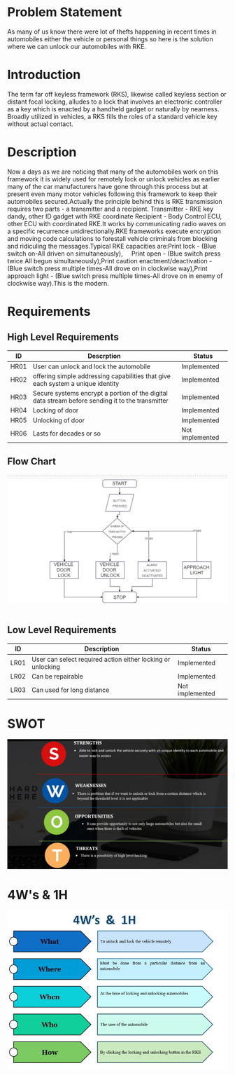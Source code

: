 # Problem Statement
As many of us know there were lot of thefts happening in recent times in automobiles either the vehicle or personal things so here is the solution where we can unlock our automobiles with RKE.
# Introduction
The term far off keyless framework (RKS), likewise called keyless section or distant focal locking, alludes to a lock that involves an electronic controller as a key which is enacted by a handheld gadget or naturally by nearness. Broadly utilized in vehicles, a RKS fills the roles of a standard vehicle key without actual contact.
# Description
  Now a days as we are noticing that many of the automobiles work on this framework it is widely used for remotely lock or unlock vehicles as earlier many of the car manufacturers have gone through this process but at present even many motor vehicles following this framework to keep their automobiles secured.Actually the principle behind this is RKE  transmission requires two parts - a transmitter and a recipient. Transmitter - RKE key dandy, other ID gadget with RKE coordinate Recipient - Body Control ECU, other ECU with coordinated RKE.It works by communicating radio waves on a specific recurrence unidirectionally.RKE frameworks execute encryption and moving code calculations to forestall vehicle criminals from blocking and ridiculing the messages.Typical RKE capacities are:Print lock - (Blue switch on-All driven on simultaneously),     Print open - (Blue switch press twice All begun simultaneously),Print caution enactment/deactivation - (Blue switch press multiple times-All drove on in clockwise way),Print approach light - (Blue switch press multiple times-All drove on in enemy of clockwise way).This is the modern.
# Requirements
## High Level Requirements
|ID|Descrption|Status|
|--|----------|------|
|HR01|User can unlock and lock the automobile|Implemented|
|HR02|offering simple addressing capabilities that give each system a unique identity|Implemented|
|HR03|Secure systems encrypt a portion of the digital data stream before sending it to the transmitter|Implemented|
|HR04|Locking of door|Implemented|
|HR05|Unlocking of door|Implemented|
|HR06|Lasts for decades or so|Not implemented|
## Flow Chart
![flow](./m36.jpg)     
## Low Level Requirements
|ID|Description|Status|
|--|-----------|------|
|LR01|User can select required action either locking or unlocking|Implemented|
|LR02|Can be repairable |Implemented|
|LR03|Can used for long distance|Not implemented|
# SWOT
![swot analysis](./m32.jpg)
# 4W's & 1H
![4w and 1h](./m33.jpg)     
        
